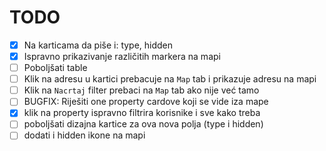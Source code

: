 # TODO

- [x] Na karticama da piše i: type, hidden
- [x] Ispravno prikazivanje različitih markera na mapi
- [ ] Poboljšati table
- [ ] Klik na adresu u kartici prebacuje na `Map` tab i prikazuje adresu na mapi
- [ ] Klik na `Nacrtaj` filter prebaci na `Map` tab ako nije već tamo
- [ ] BUGFIX: Riješiti one property cardove koji se vide iza mape
- [x] klik na property ispravno filtrira korisnike i sve kako treba
- [ ] poboljšati dizajna kartice za ova nova polja (type i hidden)
- [ ] dodati i hidden ikone na mapi
